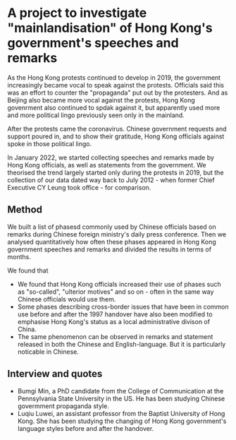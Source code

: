 # A project to investigate "mainlandisation" of Hong Kong's government's speeches and remarks

As the Hong Kong protests continued to develop in 2019, the government increasingly became vocal to speak against the protests. Officials said this was an effort to counter the "propaganda" put out by the protesters. And as Beijing also became more vocal against the protests, Hong Kong govenrment also continued to spdak against it, but apparently used more and more political lingo previously seen only in the mainland. 

After the protests came the coronavirus. Chinese government requests and support poured in, and to show their gratitude, Hong Kong officials against spoke in those political lingo. 

In January 2022, we started collecting speeches and remarks made by Hong Kong officials, as well as statements from the government. We theorised the trend largely started only during the protests in 2019, but the collection of our data dated way back to July 2012 - when former Chief Executive CY Leung took office - for comparison.

## Method

We built a list of phasesd commonly used by Chinese officials based on remarks during Chinese foreign ministry's daily press conference. Then we analysed quantitatively how often these phases appeared in Hong Kong government speeches and remarks and divided the results in terms of months. 

We found that
* We found that Hong Kong officials increased their use of phases such as "so-called", "ulterior motives" and so on - often in the same way Chinese officials would use them. 
* Some phases describing cross-border issues that have been in common use before and after the 1997 handover have also been modified to emphasise Hong Kong's status as a local administrative divison of China.
* The same phenomenon can be observed in remarks and statement released in both the Chinese and English-language. But it is particularly noticable in Chinese. 

## Interview and quotes

* Bumgi Min, a PhD candidate from the College of Communication at the Pennsylvania State University in the US. He has been studying Chinese govermment propaganda style. 
* Luqiu Luwei, an assistant professor from the Baptist University of Hong Kong. She has been studying the changing of Hong Kong government's language styles before and after the handover.  
